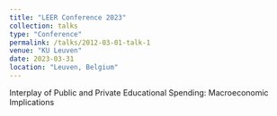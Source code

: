 ```yaml
---
title: "LEER Conference 2023"
collection: talks
type: "Conference"
permalink: /talks/2012-03-01-talk-1
venue: "KU Leuven"
date: 2023-03-31
location: "Leuven, Belgium"
---
```


Interplay of Public and Private Educational Spending: Macroeconomic Implications
